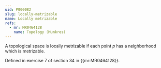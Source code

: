 ```yaml
---
uid: P000082
slug: locally-metrizable
name: Locally metrizable
refs:
  - mr: MR0464128
    name: Topology (Munkres)
---
```

A topological space is locally metrizable if each point $p$ has a neighborhood which is metrizable.

Defined in exercise 7 of section 34 in {{mr:MR0464128}}.
